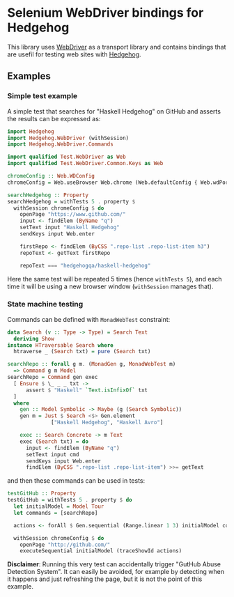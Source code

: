 # Selenium WebDriver bindings for Hedgehog

This library uses [WebDriver](http://hackage.haskell.org/package/webdriver) as a transport library and contains bindings that are usefil for testing web sites with [Hedgehog](http://hackage.haskell.org/package/hedgehog).

## Examples

### Simple test example

A simple test that searches for "Haskell Hedgehog" on GitHub and asserts the results can be expressed as:

```haskell
import Hedgehog
import Hedgehog.WebDriver (withSession)
import Hedgehog.WebDriver.Commands

import qualified Test.WebDriver as Web
import qualified Test.WebDriver.Common.Keys as Web

chromeConfig :: Web.WDConfig
chromeConfig = Web.useBrowser Web.chrome (Web.defaultConfig { Web.wdPort = 9515, Web.wdBasePath = "" })

searchHedgehog :: Property
searchHedgehog = withTests 5 . property $
  withSession chromeConfig $ do
    openPage "https://www.github.com/"
    input <- findElem (ByName "q")
    setText input "Haskell Hedgehog"
    sendKeys input Web.enter

    firstRepo <- findElem (ByCSS ".repo-list .repo-list-item h3")
    repoText <- getText firstRepo

    repoText === "hedgehogqa/haskell-hedgehog"

```

Here the same test will be repeated 5 times (hence `withTests 5`), and each time it will be using a new browser window (`withSession` manages that).

### State machine testing

Commands can be defined with `MonadWebTest` constraint:

```haskell
data Search (v :: Type -> Type) = Search Text
  deriving Show
instance HTraversable Search where
  htraverse _ (Search txt) = pure (Search txt)

searchRepo :: forall g m. (MonadGen g, MonadWebTest m)
  => Command g m Model
searchRepo = Command gen exec
  [ Ensure $ \_ _ _ txt ->
      assert $ "Haskell" `Text.isInfixOf` txt
  ]
  where
    gen :: Model Symbolic -> Maybe (g (Search Symbolic))
    gen m = Just $ Search <$> Gen.element
              ["Haskell Hedgehog", "Haskell Avro"]

    exec :: Search Concrete -> m Text
    exec (Search txt) = do
      input <- findElem (ByName "q")
      setText input cmd
      sendKeys input Web.enter
      findElem (ByCSS ".repo-list .repo-list-item") >>= getText
```

and then these commands can be used in tests:

```haskell
testGitHub :: Property
testGitHub = withTests 5 . property $ do
  let initialModel = Model Tour
  let commands = [searchRepo]

  actions <- forAll $ Gen.sequential (Range.linear 1 3) initialModel commands

  withSession chromeConfig $ do
    openPage "http://github.com/"
    executeSequential initialModel (traceShowId actions)
```

**Disclaimer**: Running this very test can accidentally trigger "GutHub Abuse Detection System". It can easily be avoided, for example by detecting when it happens and just refreshing the page, but it is not the point of this example.
